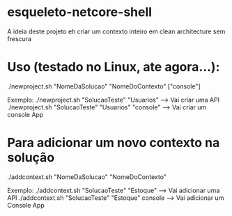 # esqueleto-netcore-shell
A ideia deste projeto eh criar um contexto inteiro em clean architecture sem frescura

# Uso (testado no Linux, ate agora...): 
./newproject.sh "NomeDaSolucao" "NomeDoContexto" ["console"]

Exemplo: 
./newproject.sh "SolucaoTeste" "Usuarios" --> Vai criar uma API
./newproject.sh "SolucaoTeste" "Usuarios" "console" --> Vai criar um console App


# Para adicionar um novo contexto na solução
./addcontext.sh "NomeDaSolucao" "NomeDoContexto"

Exemplo: 
./addcontext.sh "SolucaoTeste" "Estoque" --> Vai adicionar uma API
./addcontext.sh "SolucaoTeste" "Estoque" console --> Vai adicionar um Console App
